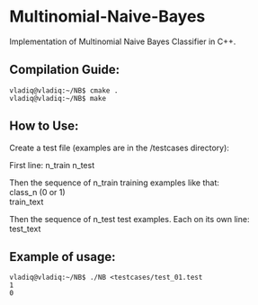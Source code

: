 # Multinomial-Naive-Bayes
Implementation of Multinomial Naive Bayes Classifier in C++.

## Compilation Guide:

```console
vladiq@vladiq:~/NB$ cmake .
vladiq@vladiq:~/NB$ make
```

## How to Use:

Create a test file (examples are in the /testcases directory):

First line: n_train n_test

Then the sequence of n_train training examples like that:<br/>
class_n (0 or 1)<br/>
train_text

Then the sequence of n_test test examples. Each on its own line:<br/>
test_text


## Example of usage:

```console
vladiq@vladiq:~/NB$ ./NB <testcases/test_01.test
1
0

```
